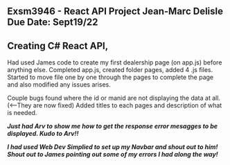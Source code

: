 ﻿Exsm3946 - React API Project
Jean-Marc Delisle
Due Date: Sept19/22
---
Creating C# React API,
---
Had used James code to create my first dealership page (on app.js) before anything else. 
Completed app.js, created folder pages, added 4 .js files.
Started to move file one by one through the pages to complete the page and also modified any issues arises.

Couple bugs found where the id or manid are not displaying the data at all.(<--They are now fixed) Added titles to each pages and description of what is needed.

***Just had Arv to show me how to get the response error mesagges to be displayed. Kudo to Arv!!*** 

***I had used Web Dev Simplied to set up my Navbar and shout out to him! Shout out to James pointing out some of my errors I had along the way!***